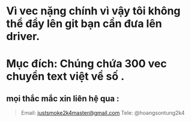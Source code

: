 # Vì vec  nặng chính vì vậy tôi không thể đẩy lên git bạn cần đưa lên driver.
# Mục đích:  Chúng chứa 300 vec chuyển text việt về số .
## mọi thắc mắc xin liên hệ qua :
>  Email: justsmoke2k4master@gmail.com
> Tele: @hoangsontung2k4
